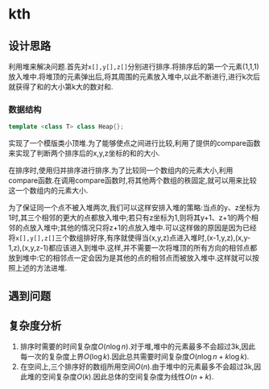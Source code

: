 # kth

## 设计思路

利用堆来解决问题.首先对`x[],y[],z[]`分别进行排序.将排序后的第一个元素(1,1,1)放入堆中.将堆顶的元素弹出后,将其周围的元素放入堆中,以此不断进行,进行k次后就获得了和的大小第k大的数对和.

### 数据结构

```c++
template <class T> class Heap{};
```

实现了一个模版类小顶堆.为了能够使点之间进行比较,利用了提供的compare函数来实现了判断两个排序后的x,y,z坐标的和的大小.

在排序时,使用归并排序进行排序.为了比较同一个数组内的元素大小,利用compare函数.在调用compare函数时,将其他两个数组的秩固定,就可以用来比较这一个数组内的元素大小.

为了保证同一个点不被入堆两次,我们可以这样安排入堆的策略:当点的y、z坐标为1时,其三个相邻的更大的点都放入堆中;若只有z坐标为1,则将其y+1、z+1的两个相邻的点放入堆中;其他的情况只将z+1的点放入堆中.可以这样做的原因是因为已经将`x[],y[],z[]`三个数组排好序,有序就使得当(x,y,z)点进入堆时,(x-1,y,z),(x,y-1,z),(x,y,z-1)都应该进入到堆中.这样,并不需要一次将堆顶的所有方向的相邻点都放到堆中:它的相邻点一定会因为是其他的点的相邻点而被放入堆中.这样就可以按照上述的方法进堆.

## 遇到问题



## 复杂度分析

1. 排序时需要的时间复杂度$O(n\log n)$.对于堆,堆中的元素最多不会超过3k,因此每一次的复杂度上界$O(\log k)$.因此总共需要时间复杂度$O(n\log n+k\log k)$.
2. 在空间上,三个排序好的数组所用空间$O(n)$.由于堆中的元素最多不会超过3k,因此堆的空间复杂度$O(k)$.因此总体的空间复杂度为线性$O(n+k)$.
